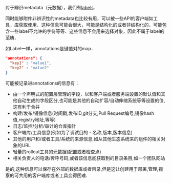 ---
---


对于辨识metadata（元数据），我们有[labels](/docs/user-guide/labels)．

同时能够附件非辨识性的metadata也比较有用，可以被一些API的客户端如工具，库获取使用．这种信息可能会很大，可能是结构化的或者非结构化的，可能包含一些label不允许的字符等等．这些信息不会用来选择对象，因此不属于label的范畴．

如Label一样，annotations是键值对的map．

```json
"annotations": {
  "key1" : "value1",
  "key2" : "value2"
}
```

可能被记录进annotations的信息有：

* 由一个声明式的配置层管理的字段，以和客户端或者服务端设置的默认值和其他自动生成的字段区分,也可能是其他的自动扩容/自动伸缩系统等等设置的值,这有利于合并
* 构建/发布/镜像信息(时间戳,发布ID,git分支,Pull Request编号,镜像hash值,registry地址,等等)
* 日志/监控/分析/审计的仓库指针
* 客户端库/工具信息(例如为了调试目的 - 名称,版本,版本信息)
* 其他的用户和/或者工具/系统的来源信息,如从其他生态系统来的组件的相关对象的URL
* 轻量的rollout工具的元数据(配置或者检查点)
* 相关负责人的电话/传呼号码,或者该信息能获取到的目录条目,如一个团队网站

是的,这种信息可以保存在外部的数据库或者目录,但是这让创建用于部署,管理,视察的可共用的客户端库或者工具变得困难.
